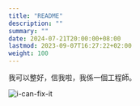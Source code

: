 ```yaml
---
title: "README"
description: ""
summary: ""
date: 2024-07-21T20:00:00+08:00
lastmod: 2023-09-07T16:27:22+02:00
weight: 100
---
```


我可以整好，信我啦，我係一個工程師。

![i-can-fix-it](/images/meme/i-can-fix-it.png)
